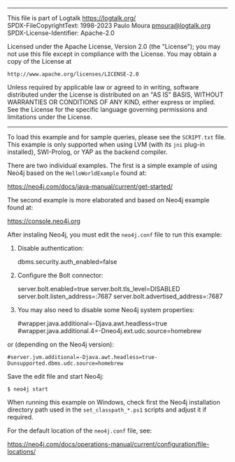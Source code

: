 ________________________________________________________________________

This file is part of Logtalk <https://logtalk.org/>  
SPDX-FileCopyrightText: 1998-2023 Paulo Moura <pmoura@logtalk.org>  
SPDX-License-Identifier: Apache-2.0

Licensed under the Apache License, Version 2.0 (the "License");
you may not use this file except in compliance with the License.
You may obtain a copy of the License at

    http://www.apache.org/licenses/LICENSE-2.0

Unless required by applicable law or agreed to in writing, software
distributed under the License is distributed on an "AS IS" BASIS,
WITHOUT WARRANTIES OR CONDITIONS OF ANY KIND, either express or implied.
See the License for the specific language governing permissions and
limitations under the License.
________________________________________________________________________


To load this example and for sample queries, please see the `SCRIPT.txt`
file. This example is only supported when using LVM (with its `jni` plug-in
installed), SWI-Prolog, or YAP as the backend compiler.

There are two individual examples. The first is a simple example of using
Neo4j based on the `HelloWorldExample` found at:

https://neo4j.com/docs/java-manual/current/get-started/

The second example is more elaborated and based on Neo4j example found at:

https://console.neo4j.org

After instaling Neo4j, you must edit the `neo4j.conf` file to run this
example:

1. Disable authentication:

	dbms.security.auth_enabled=false

2. Configure the Bolt connector:

	server.bolt.enabled=true
	server.bolt.tls_level=DISABLED
	server.bolt.listen_address=:7687
	server.bolt.advertised_address=:7687

3. You may also need to disable some Neo4j system properties:

	#wrapper.java.additional=-Djava.awt.headless=true
	#wrapper.java.additional.4=-Dneo4j.ext.udc.source=homebrew

or (depending on the Neo4j version):

	#server.jvm.additional=-Djava.awt.headless=true-Dunsupported.dbms.udc.source=homebrew

Save the edit file and start Neo4j:

	$ neo4j start

When running this example on Windows, check first the Neo4j installation
directory path used in the `set_classpath_*.ps1` scripts and adjust it if
required.

For the default location of the `neo4j.conf` file, see:

https://neo4j.com/docs/operations-manual/current/configuration/file-locations/
